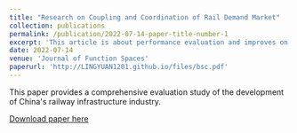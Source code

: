 ```yaml
---
title: "Research on Coupling and Coordination of Rail Demand Market"
collection: publications
permalink: /publication/2022-07-14-paper-title-number-1
excerpt: 'This article is about performance evaluation and improves on the composite weighting method.'
date: 2022-07-14
venue: 'Journal of Function Spaces'
paperurl: 'http://LINGYUAN1201.github.io/files/bsc.pdf'
---
```


This paper provides a comprehensive evaluation study of the development of China's railway infrastructure industry.

[Download paper here](http://LINGYUAN1201.github.io/files/rail.pdf)
